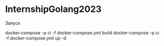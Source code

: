 # InternshipGolang2023

Запуск

docker-compose -p ci -f docker-compose.yml build
docker-compose -p ci -f docker-compose.yml up -d